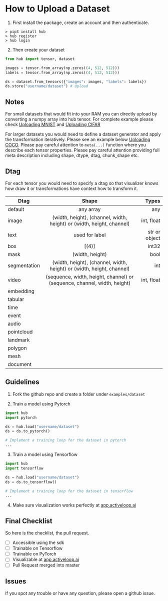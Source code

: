 # How to Upload a Dataset

1. First install the package, create an account and then authenticate.
```
> pip3 install hub
> hub register
> hub login
```

2. Then create your dataset
```python
from hub import tensor, dataset

images = tensor.from_array(np.zeros((4, 512, 512)))
labels = tensor.from_array(np.zeros((4, 512, 512)))

ds = dataset.from_tensors({"images": images, "labels": labels})
ds.store("username/dataset") # Upload
```


## Notes 

For small datasets that would fit into your RAM you can directly upload by converting a numpy array into hub tensor. For complete example please check [Uploading MNIST](https://github.com/activeloopai/Hub/blob/master/examples/mnist.py) and [Uploading CIFAR](https://github.com/activeloopai/Hub/blob/master/examples/cifar100.py)

For larger datasets you would need to define a dataset generator and apply the transformation iteratively. Please see an example below [Uploading COCO](https://github.com/activeloopai/Hub/blob/master/examples/coco2017.py).
Please pay careful attention to `meta(...)` function where you describe each tensor properties. Please pay careful attention providing full meta description including shape, dtype, dtag, chunk_shape etc.

## Dtag
For each tensor you would need to specify a dtag so that visualizer knows how draw it or transformations have context how to transform it.

| Dtag          |      Shape      |  Types  |
|---------------|:---------------:|--------:|
| default       |    any array    |   any   |
| image         |    (width, height), (channel, width, height) or (width, height, channel)                  | int, float |
| text          |   used for label   | str or object  |
| box           |  [(4)]          |   int32   |
| mask          | (width, height) |    bool  |
| segmentation  | (width, height), (channel, width, height) or (width, height, channel)|   int  |
| video          |     (sequence, width, height, channel) or (sequence, channel, width, height)          |    int, float      |
| embedding      |               |          |
| tabular        |               |          |
| time    |               |          |
| event     |               |          |
| audio          |               |          |
| pointcloud    |               |          |
| landmark      |               |          |
| polygon        |               |          |
| mesh           |               |          |
| document       |               |          |



## Guidelines
1. Fork the github repo and create a folder under `examples/dataset`

2. Train a model using Pytorch

```python
import hub
import pytorch

ds = hub.load("username/dataset")
ds = ds.to_pytorch()

# Implement a training loop for the dataset in pytorch
...
```

3. Train a model using Tensorflow 

```python
import hub
import tensorflow

ds = hub.load("username/dataset")
ds = ds.to_tensorflow()

# Implement a training loop for the dataset in tensorflow
...
```

4. Make sure visualization works perfectly at [app.activeloop.ai](https://app.activeloop.ai)

## Final Checklist
So here is the checklist, the pull request.
-  [ ] Accessible using the sdk
-  [ ] Trainable on Tensorflow
-  [ ] Trainable on PyTorch 
-  [ ] Visualizable at [app.activeloop.ai](https://app.activeloop.ai)
-  [ ] Pull Request merged into master

## Issues

If you spot any trouble or have any question, please open a github issue.
